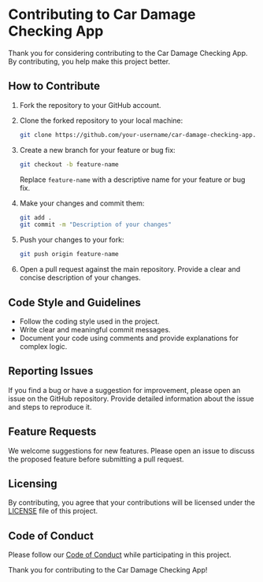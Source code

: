 # Contributing to Car Damage Checking App

Thank you for considering contributing to the Car Damage Checking App. By contributing, you help make this project better.

## How to Contribute

1. Fork the repository to your GitHub account.

2. Clone the forked repository to your local machine:

    ```bash
    git clone https://github.com/your-username/car-damage-checking-app.git
    ```

3. Create a new branch for your feature or bug fix:

    ```bash
    git checkout -b feature-name
    ```

    Replace `feature-name` with a descriptive name for your feature or bug fix.

4. Make your changes and commit them:

    ```bash
    git add .
    git commit -m "Description of your changes"
    ```

5. Push your changes to your fork:

    ```bash
    git push origin feature-name
    ```

6. Open a pull request against the main repository. Provide a clear and concise description of your changes.

## Code Style and Guidelines

- Follow the coding style used in the project.
- Write clear and meaningful commit messages.
- Document your code using comments and provide explanations for complex logic.

## Reporting Issues

If you find a bug or have a suggestion for improvement, please open an issue on the GitHub repository. Provide detailed information about the issue and steps to reproduce it.

## Feature Requests

We welcome suggestions for new features. Please open an issue to discuss the proposed feature before submitting a pull request.

## Licensing

By contributing, you agree that your contributions will be licensed under the [LICENSE](./LICENSE) file of this project.

## Code of Conduct

Please follow our [Code of Conduct](./CODE_OF_CONDUCT.md) while participating in this project.

Thank you for contributing to the Car Damage Checking App!
